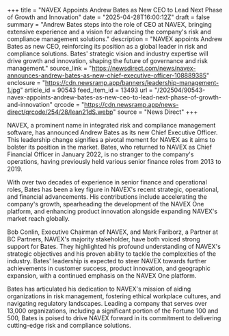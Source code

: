 +++
title = "NAVEX Appoints Andrew Bates as New CEO to Lead Next Phase of Growth and Innovation"
date = "2025-04-28T16:00:12Z"
draft = false
summary = "Andrew Bates steps into the role of CEO at NAVEX, bringing extensive experience and a vision for advancing the company's risk and compliance management solutions."
description = "NAVEX appoints Andrew Bates as new CEO, reinforcing its position as a global leader in risk and compliance solutions. Bates' strategic vision and industry expertise will drive growth and innovation, shaping the future of governance and risk management."
source_link = "https://newsdirect.com/news/navex-announces-andrew-bates-as-new-chief-executive-officer-108889385"
enclosure = "https://cdn.newsramp.app/banners/leadership-management-1.jpg"
article_id = 90543
feed_item_id = 13493
url = "/202504/90543-navex-appoints-andrew-bates-as-new-ceo-to-lead-next-phase-of-growth-and-innovation"
qrcode = "https://cdn.newsramp.app/news-direct/qrcode/254/28/lean21dS.webp"
source = "News Direct"
+++

<p>NAVEX, a prominent name in integrated risk and compliance management software, has announced Andrew Bates as its new Chief Executive Officer. This leadership change signifies a pivotal moment for NAVEX as it aims to bolster its position in the market. Bates, who returned to NAVEX as Chief Financial Officer in January 2022, is no stranger to the company's operations, having previously held various senior finance roles from 2013 to 2019.</p><p>With over two decades of experience in senior finance and operational roles, Bates has been a key figure in NAVEX's recent strategic, operational, and financial advancements. His contributions include accelerating the company's growth, spearheading the development of the NAVEX One platform, and enhancing product innovation alongside expanding NAVEX's market reach globally.</p><p>Bob Conlin, Executive Chairman of NAVEX, and Mark Fariborz, a Partner at BC Partners, NAVEX's majority stakeholder, have both voiced strong support for Bates. They highlighted his profound understanding of NAVEX's strategic objectives and his proven ability to tackle the complexities of the industry. Bates' leadership is expected to steer NAVEX towards further achievements in customer success, product innovation, and geographic expansion, with a continued emphasis on the NAVEX One platform.</p><p>Bates has articulated his dedication to NAVEX's mission of aiding organizations in risk management, fostering ethical workplace cultures, and navigating regulatory landscapes. Leading a company that serves over 13,000 organizations, including a significant portion of the Fortune 100 and 500, Bates is poised to drive NAVEX forward in its commitment to delivering cutting-edge risk and compliance solutions.</p>